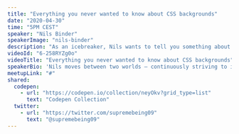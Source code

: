 ```yaml
---
title: "Everything you never wanted to know about CSS backgrounds"
date: "2020-04-30"
time: "5PM CEST"
speaker: "Nils Binder"
speakerImage: "nils-binder"
description: "As an icebreaker, Nils wants to tell you something about CSS-backgrounds: If you learn CSS today, there are a lot of properties that are quite new and exciting. Talking about CSS-grid, blend-mode, custom-properties ... etc. But already for many years, there is the property called background. And I think it's pretty underrated. So I would like to show you what the not-so-familiar possibilities are that this seemingly simple property has to offer."
videoId: "6-258RYZg0o"
videoTitle: "Everything you never wanted to know about CSS backgrounds"
speakerBio: 'Nils moves between two worlds — continuously striving to improve the communication between designers and developers. Starting as a so-called web-designer in 1999, he now calls himself "frontend designer." He worked for a wide variety of clients, from startups to global players. Also, he is an origami enthusiast spending hours folding paper.'
meetupLink: "#"
shared:
  codepen:
    - url: "https://codepen.io/collection/neyOkv?grid_type=list"
      text: "Codepen Collection"
  twitter:
    - url: "https://twitter.com/supremebeing09"
      text: "@supremebeing09"
---
```

